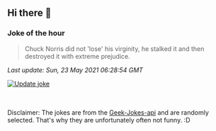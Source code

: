 ## Hi there 👋

### Joke of the hour
<!-- joke -->
>Chuck Norris did not 'lose' his virginity, he stalked it and then destroyed it with extreme prejudice.
<!-- /joke -->

*Last update: Sun, 23 May 2021 06:28:54 GMT*

[![Update joke](https://github.com/nclskfm/nclskfm/actions/workflows/joke.yml/badge.svg)](https://github.com/nclskfm/nclskfm/actions/workflows/joke.yml)

<br><br>
Disclaimer: The jokes are from the [Geek-Jokes-api](https://github.com/sameerkumar18/geek-joke-api) and are randomly selected. That's why they are unfortunately often not funny. :D
